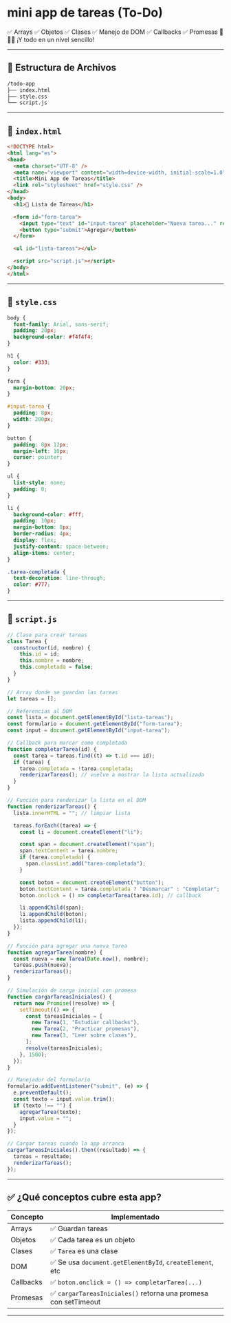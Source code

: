 # **mini app de tareas (To-Do)**

✅ Arrays
✅ Objetos
✅ Clases
✅ Manejo de DOM
✅ Callbacks
✅ Promesas
🔨🤖🔧 ¡Y todo en un nivel sencillo!

---

## 📁 Estructura de Archivos

```cmd
/todo-app
├── index.html
├── style.css
└── script.js
```

---

## 📄 `index.html`

```html
<!DOCTYPE html>
<html lang="es">
<head>
  <meta charset="UTF-8" />
  <meta name="viewport" content="width=device-width, initial-scale=1.0"/>
  <title>Mini App de Tareas</title>
  <link rel="stylesheet" href="style.css" />
</head>
<body>
  <h1>📝 Lista de Tareas</h1>

  <form id="form-tarea">
    <input type="text" id="input-tarea" placeholder="Nueva tarea..." required />
    <button type="submit">Agregar</button>
  </form>

  <ul id="lista-tareas"></ul>

  <script src="script.js"></script>
</body>
</html>
```

---

## 🎨 `style.css`

```css
body {
  font-family: Arial, sans-serif;
  padding: 20px;
  background-color: #f4f4f4;
}

h1 {
  color: #333;
}

form {
  margin-bottom: 20px;
}

#input-tarea {
  padding: 8px;
  width: 200px;
}

button {
  padding: 8px 12px;
  margin-left: 10px;
  cursor: pointer;
}

ul {
  list-style: none;
  padding: 0;
}

li {
  background-color: #fff;
  padding: 10px;
  margin-bottom: 8px;
  border-radius: 4px;
  display: flex;
  justify-content: space-between;
  align-items: center;
}

.tarea-completada {
  text-decoration: line-through;
  color: #777;
}
```

---

## 🧠 `script.js`

```js
// Clase para crear tareas
class Tarea {
  constructor(id, nombre) {
    this.id = id;
    this.nombre = nombre;
    this.completada = false;
  }
}

// Array donde se guardan las tareas
let tareas = [];

// Referencias al DOM
const lista = document.getElementById("lista-tareas");
const formulario = document.getElementById("form-tarea");
const input = document.getElementById("input-tarea");

// Callback para marcar como completada
function completarTarea(id) {
  const tarea = tareas.find((t) => t.id === id);
  if (tarea) {
    tarea.completada = !tarea.completada;
    renderizarTareas(); // vuelve a mostrar la lista actualizada
  }
}

// Función para renderizar la lista en el DOM
function renderizarTareas() {
  lista.innerHTML = ""; // limpiar lista

  tareas.forEach((tarea) => {
    const li = document.createElement("li");

    const span = document.createElement("span");
    span.textContent = tarea.nombre;
    if (tarea.completada) {
      span.classList.add("tarea-completada");
    }

    const boton = document.createElement("button");
    boton.textContent = tarea.completada ? "Desmarcar" : "Completar";
    boton.onclick = () => completarTarea(tarea.id); // callback

    li.appendChild(span);
    li.appendChild(boton);
    lista.appendChild(li);
  });
}

// Función para agregar una nueva tarea
function agregarTarea(nombre) {
  const nueva = new Tarea(Date.now(), nombre);
  tareas.push(nueva);
  renderizarTareas();
}

// Simulación de carga inicial con promesa
function cargarTareasIniciales() {
  return new Promise((resolve) => {
    setTimeout(() => {
      const tareasIniciales = [
        new Tarea(1, "Estudiar callbacks"),
        new Tarea(2, "Practicar promesas"),
        new Tarea(3, "Leer sobre clases"),
      ];
      resolve(tareasIniciales);
    }, 1500);
  });
}

// Manejador del formulario
formulario.addEventListener("submit", (e) => {
  e.preventDefault();
  const texto = input.value.trim();
  if (texto !== "") {
    agregarTarea(texto);
    input.value = "";
  }
});

// Cargar tareas cuando la app arranca
cargarTareasIniciales().then((resultado) => {
  tareas = resultado;
  renderizarTareas();
});
```

---

## ✅ ¿Qué conceptos cubre esta app?

| Concepto  | Implementado                                                   |
| --------- | -------------------------------------------------------------- |
| Arrays    | ✅ Guardan tareas                                               |
| Objetos   | ✅ Cada tarea es un objeto                                      |
| Clases    | ✅ `Tarea` es una clase                                         |
| DOM       | ✅ Se usa `document.getElementById`, `createElement`, etc       |
| Callbacks | ✅ `boton.onclick = () => completarTarea(...)`                  |
| Promesas  | ✅ `cargarTareasIniciales()` retorna una promesa con setTimeout |

---
